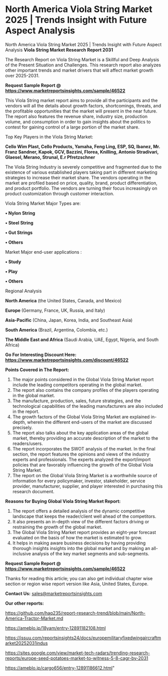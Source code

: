 # North America Viola String Market 2025 | Trends Insight with Future Aspect Analysis
North America Viola String Market 2025 | Trends Insight with Future Aspect Analysis
<strong>Viola String Market Research Report 2031</strong>

The Research Report on Viola String Market is a Skillful and Deep Analysis of the Present Situation and Challenges. This research report also analyzes other important trends and market drivers that will affect market growth over 2025-2031.

<strong>Request Sample Report @ <a href=https://www.marketreportsinsights.com/sample/46522>https://www.marketreportsinsights.com/sample/46522</a></strong>

This Viola String market report aims to provide all the participants and the vendors will all the details about growth factors, shortcomings, threats, and the profitable opportunities that the market will present in the near future. The report also features the revenue share, industry size, production volume, and consumption in order to gain insights about the politics to contest for gaining control of a large portion of the market share.

Top Key Players in the Viola String Market:

<strong>Cello Wim Plast, Cello Products, Yamaha, Feng Ling, ESP, SQ, Ibanez, Mr. Franz Sandner, Kapok, GCV, Bazzini, Florea, Knilling, Antonio Stradivari, Glaesel, Merano, Strunal, E.r Pfretzschner</strong>

The Viola String Industry is severely competitive and fragmented due to the existence of various established players taking part in different marketing strategies to increase their market share. The vendors operating in the market are profiled based on price, quality, brand, product differentiation, and product portfolio. The vendors are turning their focus increasingly on product customization through customer interaction.

Viola String Market Major Types are:

<strong>•  Nylon String

•  Steel String

•  Gut Strings

•  Others</strong>

Market Major end-user applications :

<strong>•  Study

•  Play

•  Others</strong>

Regional Analysis

</u><strong><b>North America</b></strong> (the United States, Canada, and Mexico)

<strong><b>Europe </b></strong>(Germany, France, UK, Russia, and Italy)

<strong><b>Asia-Pacific</b></strong> (China, Japan, Korea, India, and Southeast Asia)

<strong><b>South America</b></strong> (Brazil, Argentina, Colombia, etc.)

<strong><b>The Middle East and Africa</b></strong> (Saudi Arabia, UAE, Egypt, Nigeria, and South Africa)

<strong>Go For Interesting Discount Here: <a href=https://www.marketreportsinsights.com/discount/46522>https://www.marketreportsinsights.com/discount/46522</a></strong>

<strong>Points Covered in The Report:</strong>
<ol>
  <li>The major points considered in the Global Viola String Market report include the leading competitors operating in the global market.</li>
  <li>The report also contains the company profiles of the players operating in the global market.</li>
  <li>The manufacture, production, sales, future strategies, and the technological capabilities of the leading manufacturers are also included in the report.</li>
  <li>The growth factors of the Global Viola String Market are explained in-depth, wherein the different end-users of the market are discussed precisely.</li>
  <li>The report also talks about the key application areas of the global market, thereby providing an accurate description of the market to the readers/users.</li>
  <li>The report incorporates the SWOT analysis of the market. In the final section, the report features the opinions and views of the industry experts and professionals. The experts analyzed the export/import policies that are favorably influencing the growth of the Global Viola String Market.</li>
  <li>The report on the Global Viola String Market is a worthwhile source of information for every policymaker, investor, stakeholder, service provider, manufacturer, supplier, and player interested in purchasing this research document.</li>
</ol>
<strong>Reasons for Buying Global Viola String Market Report:</strong>

<ol>
  <li>The report offers a detailed analysis of the dynamic competitive landscape that keeps the reader/client well ahead of the competitors.</li>
  <li>It also presents an in-depth view of the different factors driving or restraining the growth of the global market.</li>
  <li>The Global Viola String Market report provides an eight-year forecast evaluated on the basis of how the market is estimated to grow.</li>
  <li>It helps in making aware business decisions by having providing thorough insights insights into the global market and by making an all-inclusive analysis of the key market segments and sub-segments.</li>
</ol>
<strong>Request Sample Report @ <a href=https://www.marketreportsinsights.com/sample/46522>https://www.marketreportsinsights.com/sample/46522</a></strong>


Thanks for reading this article; you can also get individual chapter wise section or region wise report version like Asia, United States, Europe.

<strong>Contact Us:</strong>
sales@marketreportsinsights.com

<strong>Our other reports:</strong>

<a href=https://github.com/haq235/report-research-trend/blob/main/North-America-Tractor-Market.md>https://github.com/haq235/report-research-trend/blob/main/North-America-Tractor-Market.md</a>

<a href=https://ameblo.jp/18yam/entry-12891182108.html>https://ameblo.jp/18yam/entry-12891182108.html</a>

<a href=https://issuu.com/reportsinsights24/docs/europemilitaryfixedwingaircraftmarket20252031indus>https://issuu.com/reportsinsights24/docs/europemilitaryfixedwingaircraftmarket20252031indus</a>

<a href=https://sites.google.com/view/market-tech-radars/trending-research-reports/europe-seed-potatoes-market-to-witness-5-8-cagr-by-2031>https://sites.google.com/view/market-tech-radars/trending-research-reports/europe-seed-potatoes-market-to-witness-5-8-cagr-by-2031</a>

<a href=https://ameblo.jp/cargo656/entry-12891186612.html>https://ameblo.jp/cargo656/entry-12891186612.html</a>"
